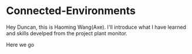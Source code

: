 # Connected-Environments
Hey Duncan, this is Haoming Wang(Axe). I'll introduce what I have learned and skills develped from the project plant monitor.

Here we go
